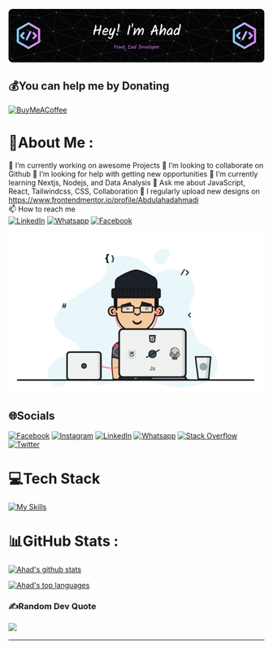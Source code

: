 <!-- ### Hi there I'm Ahad 👋 -->
![Header](https://github.com/Abdulahadahmadi/abdulahadahmadi/blob/3be145681774bbaaa25f504ec3ec259d1c98b309/github-header-image.png)



  ## 💰You can help me by Donating
  [![BuyMeACoffee](https://img.shields.io/badge/Buy%20Me%20a%20Coffee-ffdd00?style=for-the-badge&logo=buy-me-a-coffee&logoColor=black)](https://www.buymeacoffee.com/ahmadi1998) 





# 💫About Me :
🔭 I’m currently working on awesome Projects
👯 I’m looking to collaborate on Github
🤝 I’m looking for help with getting new opportunities
🌱 I’m currently learning Nextjs, Nodejs, and Data Analysis
💬 Ask me about JavaScript, React, Tailwindcss, CSS, Collaboration
📝 I regularly upload new designs on https://www.frontendmentor.io/profile/Abdulahadahmadi<br />
📫 How to reach me <br />
[![LinkedIn](https://img.shields.io/badge/LinkedIn-%230077B5.svg?logo=linkedin&logoColor=white)](https://www.linkedin.com/in/abdul-ahmadi-1a7295175/)
[![Whatsapp](https://img.shields.io/badge/Whatsapp-%231DA1F2.svg?logo=Whatsapp&logoColor=white)](https://chatwith.io/s/629e42909e406)
[![Facebook](https://img.shields.io/badge/Facebook-%231877F2.svg?logo=Facebook&logoColor=white)](https://www.facebook.com/khalid.ahmadi.752861)

![Header](https://github.com/Abdulahadahmadi/abdulahadahmadi/blob/a2e19494df61df13b32d6ed14160f144c318d856/chill%20scene.gif)


## 🌐Socials
[![Facebook](https://img.shields.io/badge/Facebook-%231877F2.svg?logo=Facebook&logoColor=white)](https://www.facebook.com/khalid.ahmadi.752861) 
[![Instagram](https://img.shields.io/badge/Instagram-%23E4405F.svg?logo=Instagram&logoColor=white)](https://www.instagram.com/ab_ahmadi1998/)
[![LinkedIn](https://img.shields.io/badge/LinkedIn-%230077B5.svg?logo=linkedin&logoColor=white)](https://www.linkedin.com/in/abdul-ahmadi-1a7295175/)
[![Whatsapp](https://img.shields.io/badge/Whatsapp-%231DA1F2.svg?logo=Whatsapp&logoColor=white)](https://chatwith.io/s/629e42909e406)
[![Stack Overflow](https://img.shields.io/badge/-Stackoverflow-FE7A16?logo=stack-overflow&logoColor=white)](https://stackoverflow.com/users/13347573/ahad)
[![Twitter](https://img.shields.io/badge/Twitter-%231DA1F2.svg?logo=Twitter&logoColor=white)](https://twitter.com/codeWithAhad) 


# 💻Tech Stack
<!-- ![JavaScript](https://img.shields.io/badge/javascript-%23323330.svg?style=for-the-badge&logo=javascript&logoColor=%23F7DF1E) ![TypeScript](https://img.shields.io/badge/typescript-%23007ACC.svg?style=for-the-badge&logo=typescript&logoColor=white) ![Python](https://img.shields.io/badge/python-3670A0?style=for-the-badge&logo=python&logoColor=ffdd54) ![Vercel](https://img.shields.io/badge/vercel-%23000000.svg?style=for-the-badge&logo=vercel&logoColor=white) ![Netlify](https://img.shields.io/badge/netlify-%23000000.svg?style=for-the-badge&logo=netlify&logoColor=#00C7B7) ![React](https://img.shields.io/badge/react-%2320232a.svg?style=for-the-badge&logo=react&logoColor=%2361DAFB) ![Next JS](https://img.shields.io/badge/Next-black?style=for-the-badge&logo=next.js&logoColor=white) ![NodeJS](https://img.shields.io/badge/node.js-6DA55F?style=for-the-badge&logo=node.js&logoColor=white) ![React Native](https://img.shields.io/badge/react_native-%2320232a.svg?style=for-the-badge&logo=react&logoColor=%2361DAFB) ![TailwindCSS](https://img.shields.io/badge/tailwindcss-%2338B2AC.svg?style=for-the-badge&logo=tailwind-css&logoColor=white) ![MySQL](https://img.shields.io/badge/mysql-%2300f.svg?style=for-the-badge&logo=mysql&logoColor=white) ![MongoDB](https://img.shields.io/badge/MongoDB-%234ea94b.svg?style=for-the-badge&logo=mongodb&logoColor=white) 	![Figma](https://img.shields.io/badge/figma-%23F24E1E.svg?style=for-the-badge&logo=figma&logoColor=white)
 -->
[![My Skills](https://skillicons.dev/icons?i=html,css,sass,tailwindcss,js,ts,materialui,react,redux,next,nodejs,express,mysql,mongodb,vercel,netlify,git,github,vscode,figma)](https://skillicons.dev)



# 📊GitHub Stats :
[![Ahad's github stats](https://github-readme-stats.vercel.app/api?username=abdulahadahmadi&theme=blue-green)](https://github.com/Abdulahadahmadi)

[![Ahad's top languages](https://github-readme-stats.vercel.app/api/top-langs/?username=abdulahadahmadi&theme=blue-green)](https://github.com/Abdulahadahmadi)



### ✍️Random Dev Quote
![](https://quotes-github-readme.vercel.app/api?type=horizontal&theme=merko)

---


  <!-- Proudly created with GPRM ( https://gprm.itsvg.in ) -->
